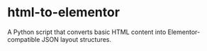 # html-to-elementor
A Python script that converts basic HTML content into Elementor-compatible JSON layout structures.
